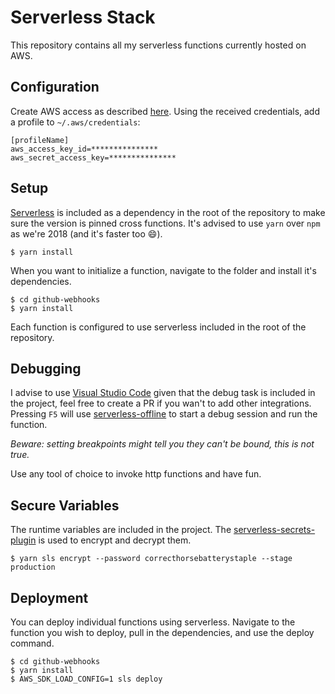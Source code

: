 # Serverless Stack

This repository contains all my serverless functions currently hosted on AWS.

## Configuration

Create AWS access as described [here][aws-setup-link].
Using the received credentials, add a profile to `~/.aws/credentials`:

```
[profileName]
aws_access_key_id=***************
aws_secret_access_key=***************
```

## Setup

[Serverless][sls] is included as a dependency in the root of the repository to make sure the version is pinned cross functions.
It's advised to use `yarn` over `npm` as we're 2018 (and it's faster too 😄).

    $ yarn install

When you want to initialize a function, navigate to the folder and install it's dependencies.

    $ cd github-webhooks
    $ yarn install

Each function is configured to use serverless included in the root of the repository.

## Debugging

I advise to use [Visual Studio Code][vscode] given that the debug task is included in the project, feel free to create a PR if you wan't to add other integrations. Pressing `F5` will use [serverless-offline][sol] to start a debug session and run the function.

_Beware: setting breakpoints might tell you they can't be bound, this is not true._

Use any tool of choice to invoke http functions and have fun.

## Secure Variables

The runtime variables are included in the project. The [serverless-secrets-plugin][sspl] is used to encrypt and decrypt them.

    $ yarn sls encrypt --password correcthorsebatterystaple --stage production

## Deployment

You can deploy individual functions using serverless. Navigate to the function you wish to deploy, pull in the dependencies, and use the deploy command.

    $ cd github-webhooks
    $ yarn install
    $ AWS_SDK_LOAD_CONFIG=1 sls deploy

[aws-setup-link]: https://serverless.com/framework/docs/providers/aws/guide/credentials#creating-aws-access-keys
[sls]: https://serverless.com/
[vscode]: https://code.visualstudio.com/
[sspl]: https://github.com/serverless/serverless-secrets-plugin
[sol]: https://github.com/dherault/serverless-offline
